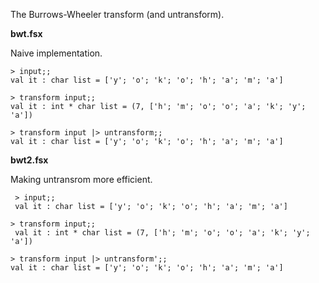 
The Burrows-Wheeler transform (and untransform).

**bwt.fsx**

Naive implementation.
 
    > input;;
    val it : char list = ['y'; 'o'; 'k'; 'o'; 'h'; 'a'; 'm'; 'a']

    > transform input;;
    val it : int * char list = (7, ['h'; 'm'; 'o'; 'o'; 'a'; 'k'; 'y'; 'a'])

    > transform input |> untransform;;
    val it : char list = ['y'; 'o'; 'k'; 'o'; 'h'; 'a'; 'm'; 'a']

**bwt2.fsx**

Making untransrom more efficient.

     > input;;
     val it : char list = ['y'; 'o'; 'k'; 'o'; 'h'; 'a'; 'm'; 'a']
    
    > transform input;;
     val it : int * char list = (7, ['h'; 'm'; 'o'; 'o'; 'a'; 'k'; 'y'; 'a'])
     
    > transform input |> untransform';;
    val it : char list = ['y'; 'o'; 'k'; 'o'; 'h'; 'a'; 'm'; 'a']
	
